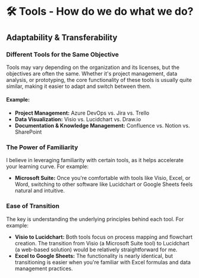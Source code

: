 <h1>🛠️ Tools - How do we do what we do?</h1>
<h2>Adaptability & Transferability</h2>

<h3>Different Tools for the Same Objective</h3>
<p>Tools may vary depending on the organization and its licenses, but the objectives are often the same. Whether it's project management, data analysis, or prototyping, the core functionality of these tools is usually quite similar, making it easier to adapt and switch between them.</p>

<h4>Example:</h4>
<ul>
    <li><strong>Project Management:</strong> Azure DevOps vs. Jira vs. Trello</li>
    <li><strong>Data Visualization:</strong> Visio vs. Lucidchart vs. Draw.io</li>
    <li><strong>Documentation & Knowledge Management:</strong> Confluence vs. Notion vs. SharePoint</li>
</ul>

<h3>The Power of Familiarity</h3>
<p>I believe in leveraging familiarity with certain tools, as it helps accelerate your learning curve. For example:</p>

<ul>
    <li><strong>Microsoft Suite:</strong> Once you're comfortable with tools like Visio, Excel, or Word, switching to other software like Lucidchart or Google Sheets feels natural and intuitive.</li>

</ul>

<h3>Ease of Transition</h3>
<p>The key is understanding the underlying principles behind each tool. For example:</p>

<ul>
    <li><strong>Visio to Lucidchart:</strong> Both tools focus on process mapping and flowchart creation. The transition from Visio (a Microsoft Suite tool) to Lucidchart (a web-based solution) would be relatively straightforward for me.</li>
    <li><strong>Excel to Google Sheets:</strong> The functionality is nearly identical, but transitioning is easier when you're familiar with Excel formulas and data management practices.</li>
</ul>

